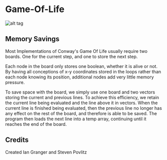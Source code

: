 # Game-Of-Life

![alt tag](http://i.imgur.com/7uZckVq.gif)


## Memory Savings
Most Implementations of Conway's Game Of Life usually require two boards. One for the current step, and one to store the next step.

Each node in the board only stores one boolean, whether it is alive or not. By having all conceptions of x-y coordinates stored in the loops rather than each node knowing its position, additional nodes add very little memory pressure. 

To save space with the board, we simply use one board and two vectors storing the current and previous lines. To achieve this efficiency, we retain the current line being evaluated and the line above it in vectors. When the current line is finished being evaluated, then the previous line no longer has any effect on the rest of the board, and therefore is able to be saved. The program then loads the next line into a temp array, continuing  until it reaches the end of the board.


## Credits
Created Ian Granger and Steven Povlitz
